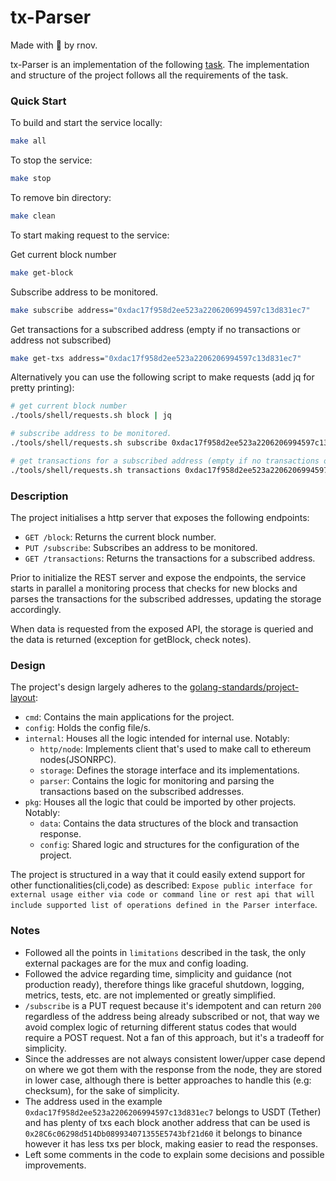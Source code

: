 # tx-Parser

Made with :blue_heart: by rnov.

tx-Parser is an implementation of the
following [task](https://trustwallet.notion.site/Backend-Homework-Tx-Parser-abd431fca950427db75d73d90a0244a8).
The implementation and structure of the project follows all the requirements of the task.

### Quick Start

To build and start the service locally:
```sh
make all
```

To stop the service:
```sh
make stop
```

To remove bin directory:
```sh
make clean
```

To start making request to the service:

Get current block number
```sh
make get-block
```

Subscribe address to be monitored.
```sh
make subscribe address="0xdac17f958d2ee523a2206206994597c13d831ec7"
```

Get transactions for a subscribed address (empty if no transactions or address not subscribed)
```sh
make get-txs address="0xdac17f958d2ee523a2206206994597c13d831ec7" 
```

Alternatively you can use the following script to make requests (add jq for pretty printing):
```sh
# get current block number
./tools/shell/requests.sh block | jq

# subscribe address to be monitored.
./tools/shell/requests.sh subscribe 0xdac17f958d2ee523a2206206994597c13d831ec7 | jq

# get transactions for a subscribed address (empty if no transactions or address not subscribed)
./tools/shell/requests.sh transactions 0xdac17f958d2ee523a2206206994597c13d831ec7 | jq
```

### Description

The project initialises a http server that exposes the following endpoints:

- `GET /block`: Returns the current block number.
- `PUT /subscribe`: Subscribes an address to be monitored.
- `GET /transactions`: Returns the transactions for a subscribed address.

Prior to initialize the REST server and expose the endpoints, the service starts in parallel a
monitoring process that checks for new blocks and parses the transactions for the subscribed addresses, updating the
storage accordingly.

When data is requested from the exposed API, the storage is queried and the data is returned (exception for getBlock, check
notes).

### Design

The project's design largely adheres to
the [golang-standards/project-layout](https://github.com/golang-standards/project-layout):

- `cmd`: Contains the main applications for the project.
- `config`: Holds the config file/s.
- `internal`: Houses all the logic intended for internal use. Notably:
    - `http/node`: Implements client that's used to make call to ethereum nodes(JSONRPC).
    - `storage`: Defines the storage interface and its implementations.
    - `parser`: Contains the logic for monitoring and parsing the transactions based on the subscribed addresses.
- `pkg`: Houses all the logic that could be imported by other projects. Notably:
    - `data`: Contains the data structures of the block and transaction response.
    - `config`: Shared logic and structures for the configuration of the project.

The project is structured in a way that it could easily extend support for other functionalities(cli,code) as described:
`Expose public interface for external usage either via code or command line or rest api that
will include supported list of operations defined in the Parser interface`.

### Notes

- Followed all the points in `limitations` described in the task, the only external packages are for the mux and config loading.
- Followed the advice regarding time, simplicity and guidance (not production ready), therefore things like graceful shutdown,
  logging, metrics, tests, etc. are not implemented or greatly simplified.
- `/subscribe` is a PUT request because it's idempotent and can return `200` regardless of the address being already
    subscribed or not, that way we avoid complex logic of returning different status codes that would require a POST request.
    Not a fan of this approach, but it's a tradeoff for simplicity.
- Since the addresses are not always consistent lower/upper case depend on where we got them with the response from the node,
  they are stored in lower case, although there is better approaches to handle this (e.g: checksum), for the sake of simplicity.
- The address used in the example `0xdac17f958d2ee523a2206206994597c13d831ec7` belongs to USDT (Tether) and has plenty of txs each block
  another address that can be used is `0x28C6c06298d514Db089934071355E5743bf21d60` it belongs to binance however it has less txs per block,
  making easier to read the responses.
- Left some comments in the code to explain some decisions and possible improvements.


